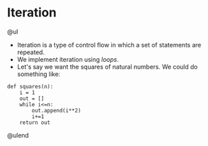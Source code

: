 
# Iteration
@ul
* Iteration is a type of control flow in which a set of statements are repeated. 
* We implement iteration using _loops_.
* Let's say we want the squares of natural numbers. We could do something like:

```
def squares(n):
    i = 1
    out = []
    while i<=n:
        out.append(i**2)
        i+=1
    return out
```

@ulend
